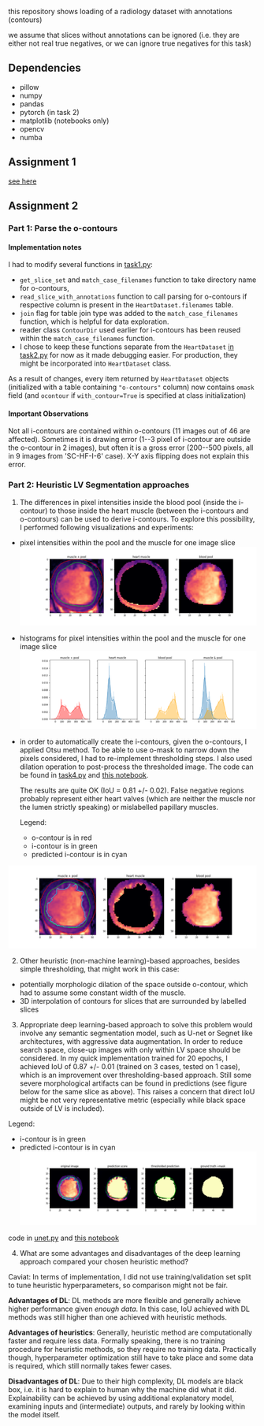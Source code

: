 this repository shows loading of a radiology dataset with annotations (contours)

we assume that slices without annotations can be ignored 
(i.e. they are either not real true negatives, or we can ignore true negatives for this task)

## Dependencies
- pillow
- numpy
- pandas
- pytorch (in task 2)
- matplotlib (notebooks only)
- opencv
- numba


## Assignment 1
[see here](asgn1.md)

## Assignment 2

### Part 1: Parse the o-contours

#### Implementation notes
I had to modify several functions in [task1.py](task1.py):
- `get_slice_set` and `match_case_filenames` function to take
directory name for o-contours,
- `read_slice_with_annotations` function to call parsing for o-contours
if respective column is present in the `HeartDataset.filenames` table. 
- `join` flag for table join type was added to the `match_case_filenames` function,
which is helpful for data exploration.
- reader class `ContourDir` used earlier for i-contours has been reused within the `match_case_filenames` function.
- I chose to keep these functions separate from the `HeartDataset` [in task2.py](task2.py) for now as it made debugging easier.
For production, they might be incorporated into `HeartDataset` class.

As a result of changes, every item returned by `HeartDataset` objects (initialized with a table containing 
`"o-contours"` column) now contains `omask` field
(and `ocontour` if `with_contour=True` is specified at class initialization)


#### Important Observations
Not all i-contours are contained within o-contours (11 images out of 46 are affected).
Sometimes it is drawing error (1--3 pixel of i-contour are outside the o-contour in 2 images),
but often it is a gross error (200--500 pixels, all in 9 images from 'SC-HF-I-6' case).
X-Y axis flipping does not explain this error.


### Part 2: Heuristic LV Segmentation approaches

1. The differences in pixel intensities inside the blood pool (inside the i-contour) to those inside the heart muscle (between the i-contours and o-contours)
can be used to derive i-contours. To explore this possibility, I performed following visualizations and experiments:

- pixel intensities within the pool and the muscle for one image slice
![closeup](closeup.png)

- histograms for pixel intensities within the pool and the muscle for one image slice
![histogram](i_o_histograms.png)

- in order to automatically create the i-contours, given the o-contours, I applied Otsu method.
  To be able to use o-mask to narrow down the pixels considered, I had to re-implement thresholding steps.
  I also used dilation operation to post-process the thresholded image.
  The code can be found in [task4.py](task4.py) and [this notebook](asgn2-threshold.ipynb).

  The results are quite OK (IoU = 0.81 +/- 0.02). 
  False negative regions probably represent either heart valves (which are neither the muscle nor the lumen strictly speaking) 
  or mislabelled papillary muscles.
  
  Legend:
  - o-contour is in red
  - i-contour is in green
  - predicted i-contour is in cyan

![thresholded](closeup_thresholded.png)


2. Other heuristic (non-machine learning)-based approaches, besides simple thresholding, that might work in this case:
- potentially morphologic dilation of the space outside o-contour, which had to assume some constant width of the muscle.
- 3D interpolation of contours for slices that are surrounded by labelled slices

3. Appropriate deep learning-based approach to solve this problem would involve any semantic segmentation model, 
such as U-net or Segnet like architectures, with aggressive data augmentation.
In order to reduce search space, close-up images with only within LV space should be considered.
In my quick implementation trained for 20 epochs, I achieved IoU of 0.87 +/- 0.01 (trained on 3 cases, tested on 1 case), 
which is an improvement over thresholding-based approach. Still some severe morphological artifacts can be found in predictions
(see figure below for the same slice as above). This raises a concern that direct IoU might be not very representative metric
(especially while black space outside of LV is included).

  Legend:
  - i-contour is in green
  - predicted i-contour is in cyan
![](closeup_dl.png)

code in [unet.py](unet.py) and [this notebook](asgn2-deeplearning.ipynb)

4. What are some advantages and disadvantages of the deep learning approach compared your chosen heuristic method?

Caviat: In terms of implementation, I did not use training/validation set split to tune heuristic hyperparameters, so
comparison might not be fair.

**Advantages of DL**: DL methods are more flexible and generally achieve higher performance given _enough data_. In this case,
IoU achieved with DL methods was still higher than one achieved with heuristic methods.

**Advantages of heuristics**: Generally, heuristic method are computationally faster and require less data.
Formally speaking, there is no training procedure for heuristic methods, so they require no training data. 
Practically though, hyperparameter optimization still have to take place and some data is required, which still normally takes fewer
cases. 

**Disadvantages of DL**: Due to their high complexity, DL models are black box, i.e. it is hard to explain to human why the machine did what it did. Explainability
can be achieved by using additional explanatory model, examining inputs and (intermediate) outputs, 
and rarely by looking within the model itself.


